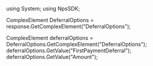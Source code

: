 using System;
using NpsSDK;

ComplexElement DeferralOptions = response.GetComplexElement("DeferralOptions");


ComplexElement deferralOptions = DeferralOptions.GetComplexElement("DeferralOptions");
deferralOptions.GetValue("FirstPaymentDeferral");
deferralOptions.GetValue("Amount");


